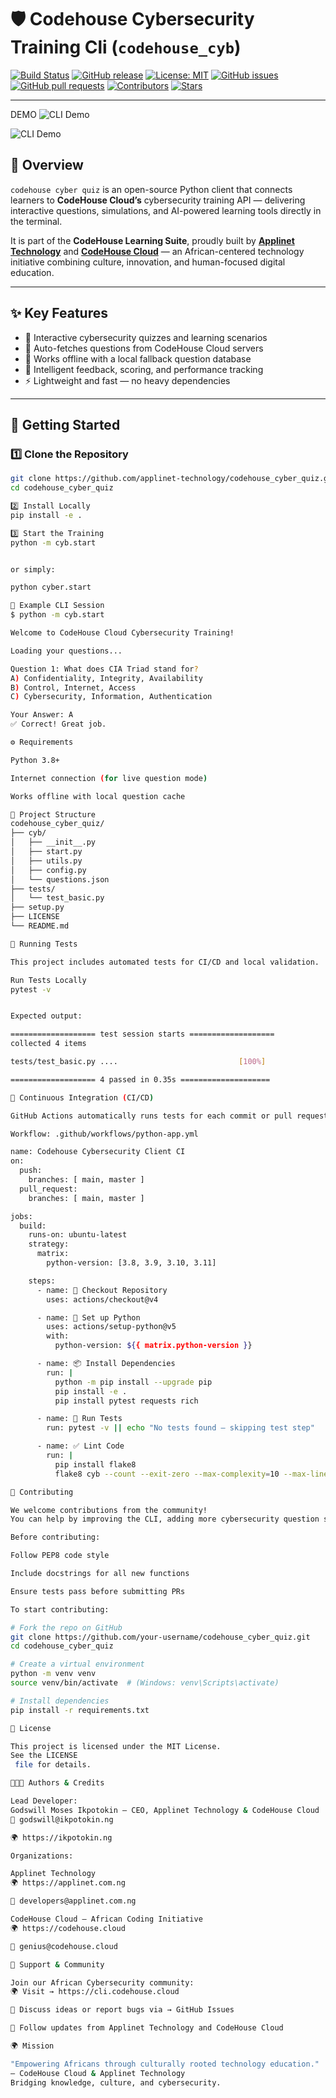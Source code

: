 # 🛡️ Codehouse Cybersecurity Training Cli (`codehouse_cyb`)

[![Build Status](https://raw.githubusercontent.com/appline1/codehouse_cyber_quiz/f27934854869a48c5869ad08af168dfc65785544/secure-svgrepo-com.svg)](https://github.com/applinet-technology/codehouse_cyber_quiz/actions)
[![GitHub release](https://img.shields.io/github/v/release/applinet-technology/codehouse_cyber_quiz?color=brightgreen&label=version)](https://github.com/applinet-technology/codehouse_cyber_quiz/releases)
[![License: MIT](https://img.shields.io/badge/License-MIT-blue.svg)](LICENSE)
[![GitHub issues](https://img.shields.io/github/issues/applinet-technology/codehouse_cyber_quiz)](https://github.com/applinet-technology/codehouse_cyber_quiz/issues)
[![GitHub pull requests](https://img.shields.io/github/issues-pr/applinet-technology/codehouse_cyber_quiz)](https://github.com/applinet-technology/codehouse_cyber_quiz/pulls)
[![Contributors](https://img.shields.io/github/contributors/applinet-technology/codehouse_cyber_quiz)](https://github.com/applinet-technology/codehouse_cyber_quiz/graphs/contributors)
[![Stars](https://img.shields.io/github/stars/applinet-technology/codehouse_cyber_quiz?style=social)](https://github.com/applinet-technology/codehouse_cyber_quiz/stargazers)

---
DEMO
![CLI Demo](https://raw.githubusercontent.com/appline1/codehouse_cyber_quiz/refs/heads/master/WhatsApp%20Image%202025-10-25%20at%2016.37.46_447e0a48.jpg)

![CLI Demo](https://raw.githubusercontent.com/appline1/codehouse_cyber_quiz/refs/heads/master/WhatsApp%20Image%202025-10-25%20at%2016.38.32_28d91aa4.jpg)

## 📘 Overview

`codehouse cyber quiz` is an open-source Python client that connects learners to **CodeHouse Cloud’s** cybersecurity training API — delivering interactive questions, simulations, and AI-powered learning tools directly in the terminal.

It is part of the **CodeHouse Learning Suite**, proudly built by **[Applinet Technology](https://applinet.com.ng)** and **[CodeHouse Cloud](https://codehouse.cloud)** — an African-centered technology initiative combining culture, innovation, and human-focused digital education.

---

## ✨ Key Features

- 🧠 Interactive cybersecurity quizzes and learning scenarios  
- 🔄 Auto-fetches questions from CodeHouse Cloud servers  
- 💾 Works offline with a local fallback question database  
- 🧮 Intelligent feedback, scoring, and performance tracking  
- ⚡ Lightweight and fast — no heavy dependencies  

---

## 🚀 Getting Started

### 1️⃣ Clone the Repository

```bash
git clone https://github.com/applinet-technology/codehouse_cyber_quiz.git
cd codehouse_cyber_quiz

2️⃣ Install Locally
pip install -e .

3️⃣ Start the Training
python -m cyb.start


or simply:

python cyber.start

🧩 Example CLI Session
$ python -m cyb.start

Welcome to CodeHouse Cloud Cybersecurity Training!

Loading your questions...

Question 1: What does CIA Triad stand for?
A) Confidentiality, Integrity, Availability
B) Control, Internet, Access
C) Cybersecurity, Information, Authentication

Your Answer: A
✅ Correct! Great job.

⚙️ Requirements

Python 3.8+

Internet connection (for live question mode)

Works offline with local question cache

🧱 Project Structure
codehouse_cyber_quiz/
├── cyb/
│   ├── __init__.py
│   ├── start.py
│   ├── utils.py
│   ├── config.py
│   └── questions.json
├── tests/
│   └── test_basic.py
├── setup.py
├── LICENSE
└── README.md

🧪 Running Tests

This project includes automated tests for CI/CD and local validation.

Run Tests Locally
pytest -v


Expected output:

=================== test session starts ===================
collected 4 items

tests/test_basic.py ....                           [100%]

=================== 4 passed in 0.35s ====================

🧰 Continuous Integration (CI/CD)

GitHub Actions automatically runs tests for each commit or pull request.

Workflow: .github/workflows/python-app.yml

name: Codehouse Cybersecurity Client CI
on:
  push:
    branches: [ main, master ]
  pull_request:
    branches: [ main, master ]

jobs:
  build:
    runs-on: ubuntu-latest
    strategy:
      matrix:
        python-version: [3.8, 3.9, 3.10, 3.11]

    steps:
      - name: 🧩 Checkout Repository
        uses: actions/checkout@v4

      - name: 🐍 Set up Python
        uses: actions/setup-python@v5
        with:
          python-version: ${{ matrix.python-version }}

      - name: 📦 Install Dependencies
        run: |
          python -m pip install --upgrade pip
          pip install -e .
          pip install pytest requests rich

      - name: 🧪 Run Tests
        run: pytest -v || echo "No tests found — skipping test step"

      - name: ✅ Lint Code
        run: |
          pip install flake8
          flake8 cyb --count --exit-zero --max-complexity=10 --max-line-length=120 --statistics

🤝 Contributing

We welcome contributions from the community!
You can help by improving the CLI, adding more cybersecurity question sets, or enhancing the offline engine.

Before contributing:

Follow PEP8 code style

Include docstrings for all new functions

Ensure tests pass before submitting PRs

To start contributing:

# Fork the repo on GitHub
git clone https://github.com/your-username/codehouse_cyber_quiz.git
cd codehouse_cyber_quiz

# Create a virtual environment
python -m venv venv
source venv/bin/activate  # (Windows: venv\Scripts\activate)

# Install dependencies
pip install -r requirements.txt

🧾 License

This project is licensed under the MIT License.
See the LICENSE
 file for details.

👨🏽‍💻 Authors & Credits

Lead Developer:
Godswill Moses Ikpotokin — CEO, Applinet Technology & CodeHouse Cloud
📧 godswill@ikpotokin.ng

🌍 https://ikpotokin.ng

Organizations:

Applinet Technology
🌍 https://applinet.com.ng

📧 developers@applinet.com.ng

CodeHouse Cloud — African Coding Initiative
🌍 https://codehouse.cloud

📧 genius@codehouse.cloud

💬 Support & Community

Join our African Cybersecurity community:
🌍 Visit → https://cli.codehouse.cloud

💬 Discuss ideas or report bugs via → GitHub Issues

📢 Follow updates from Applinet Technology and CodeHouse Cloud

🌍 Mission

"Empowering Africans through culturally rooted technology education."
— CodeHouse Cloud & Applinet Technology
Bridging knowledge, culture, and cybersecurity.

